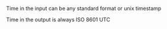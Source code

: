 Time in the input can be any standard format or unix timestamp 

Time in the output is always ISO 8601 UTC

